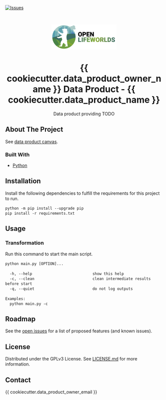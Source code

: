 [![Issues](https://img.shields.io/github/issues/open-lifeworlds/open-lifeworlds-data-product-berlin-15-minute-city)](https://github.com/open-lifeworlds/open-lifeworlds-data-product-berlin-15-minute-city/issues)

<br />
<p align="center">
  <a href="https://github.com/open-lifeworlds/open-lifeworlds-data-product-berlin-15-minute-city">
    <img src="logo_with_text.png" alt="Logo" height="80">
  </a>

  <h1 align="center">{{ cookiecutter.data_product_owner_name }} Data Product - {{ cookiecutter.data_product_name }}</h1>

  <p align="center">
    Data product providing TODO</a>
  </p>
</p>

## About The Project

See [data product canvas](docs/data-product-canvas.md).

### Built With

* [Python](https://www.python.org/)

## Installation

Install the following dependencies to fulfill the requirements for this project to run.

```shell script
python -m pip install --upgrade pip
pip install -r requirements.txt
```

## Usage

### Transformation

Run this command to start the main script.

```shell script
python main.py [OPTION]...

  -h, --help                           show this help
  -c, --clean                          clean intermediate results before start
  -q, --quiet                          do not log outputs

Examples:
  python main.py -c
```

## Roadmap

See the [open issues](https://github.com/open-lifeworlds/open-lifeworlds-data-product-berlin-15-minute-city/issues) for a list of proposed features (and
 known issues).

## License

Distributed under the GPLv3 License. See [LICENSE.md](./LICENSE.md) for more information.

## Contact

{{ cookiecutter.data_product_owner_email }}
